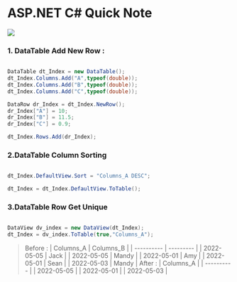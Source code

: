# ASP.NET C# Quick Note

![](https://img.shields.io/badge/ASP.NET-C%23-brightgreen)

### 1. DataTable Add New Row : 
```C#

DataTable dt_Index = new DataTable();
dt_Index.Columns.Add("A",typeof(double));
dt_Index.Columns.Add("B",typeof(double));
dt_Index.Columns.Add("C",typeof(double));

DataRow dr_Index = dt_Index.NewRow();
dr_Index["A"] = 10;
dr_Index["B"] = 11.5;
dr_Index["C"] = 0.9;

dt_Index.Rows.Add(dr_Index);
```

### 2.DataTable Column Sorting
```C#

dt_Index.DefaultView.Sort = "Columns_A DESC";

dt_Index = dt_Index.DefaultView.ToTable();

```

### 3.DataTable Row Get Unique
```C#

DataView dv_index = new DataView(dt_Index);
dt_Index = dv_index.ToTable(true,"Columns_A");

```
> Before :
| Columns_A  | Columns_B |
| ---------- | --------- |
| 2022-05-05 | Jack  |
| 2022-05-05 | Mandy |
| 2022-05-01 | Amy |
| 2022-05-01 | Sean |
| 2022-05-03 | Mandy |
> After :
| Columns_A  |
| ---------- |
| 2022-05-05 |
| 2022-05-01 |
| 2022-05-03 |
